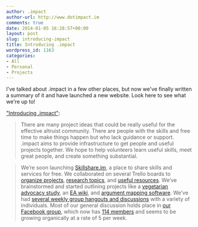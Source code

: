 ```yaml
---
author: .impact
author-url: http://www.dotimpact.im
comments: true
date: 2014-01-05 16:28:57+00:00
layout: post
slug: introducing-impact
title: Introducing .impact
wordpress_id: 1163
categories:
- All
- Personal
- Projects
---
```


I've talked about .impact in a few other places, but now we've finally written a summary of it and have launched a new website. Look here to see what we're up to!

["Introducing .impact"](http://dotimpact.im/2014/01/05/introducing-dotimpact/):

> There are many project ideas that could be really useful for the effective altruist community. There are people with the skills and free time to make things happen but who lack guidance or support. .impact aims to provide infrastructure to get people and useful projects together. We hope to help volunteers learn useful skills, meet great people, and create something substantial.

> We’re soon launching [Skillshare.im](http://skillshare.im/), a place to share skills and services for free. We collaborated on several Trello boards to [organize projects](https://trello.com/b/npVl3e9d/effective-altruist-project-board), [research topics](https://trello.com/b/shY5TwCm/effective-altruist-research-topics), and [useful resources](https://trello.com/b/F3O577AH/ea-productivity-resources). We’ve brainstormed and started outlining projects like a [vegetarian advocacy study](https://impact.hackpad.com/Studying-Vegetarian-Advocacy-m11aW51ENVW), an [EA wiki](https://impact.hackpad.com/EA-Wiki-y8z6wp5yCxD), and [argument mapping software](https://impact.hackpad.com/Argument-Mapper-hNKt3IU7gAv). We’ve had [several weekly group hangouts and discussions](http://dotimpact.im/meetings.html) with a variety of individuals. Most of our general discussion holds place in [our Facebook group](https://www.facebook.com/groups/dotimpact/), which now has [114 members](https://www.facebook.com/groups/dotimpact/members/) and seems to be growing organically at a rate of 5 per week.
